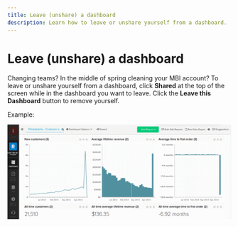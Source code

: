 ```yaml
---
title: Leave (unshare) a dashboard
description: Learn how to leave or unshare yourself from a dashboard.
---
```

# Leave (unshare) a dashboard

Changing teams? In the middle of spring cleaning your MBI account? To leave or unshare yourself from a dashboard, click **Shared** at the top of the screen while in the dashboard you want to leave. Click the **Leave this Dashboard** button to remove yourself.

Example:

![leave dashboard](../../assets/Leave_Dashboard.gif)
